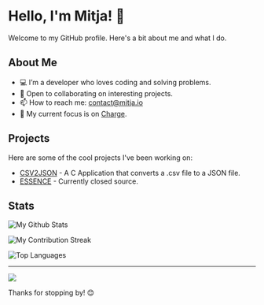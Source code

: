 # Hello, I'm Mitja! 👋

Welcome to my GitHub profile. Here's a bit about me and what I do.

## About Me

- 💻 I’m a developer who loves coding and solving problems.
- 🚀 Open to collaborating on interesting projects.
- 📫 How to reach me: contact@mitja.io
- 🔭 My current focus is on [Charge](https://github.com/charge-finance).

## Projects

Here are some of the cool projects I've been working on:

- [CSV2JSON](https://github.com/MitjaCH/csv-to-json) - A C Application that converts a .csv file to a JSON file.
- [ESSENCE](https://github.com/MitjaCH/essence) - Currently closed source.

## Stats

![My Github Stats](https://github-readme-stats.vercel.app/api?username=MitjaCH&show_icons=true&hide_title=true&hide=prs&count_private=true&theme=github_dark)

![My Contribution Streak](https://github-readme-streak-stats.herokuapp.com/?user=MitjaCH&theme=github_dark)

![Top Languages](https://github-readme-stats.vercel.app/api/top-langs/?username=MitjaCH&layout=compact&theme=github_dark)

---

<a href="https://visitcount.itsvg.in">
  <img src="https://visitcount.itsvg.in/api?id=MitjaCH&label=Profile%20Views&color=0&icon=5&pretty=false" />
</a>

Thanks for stopping by! 😊
